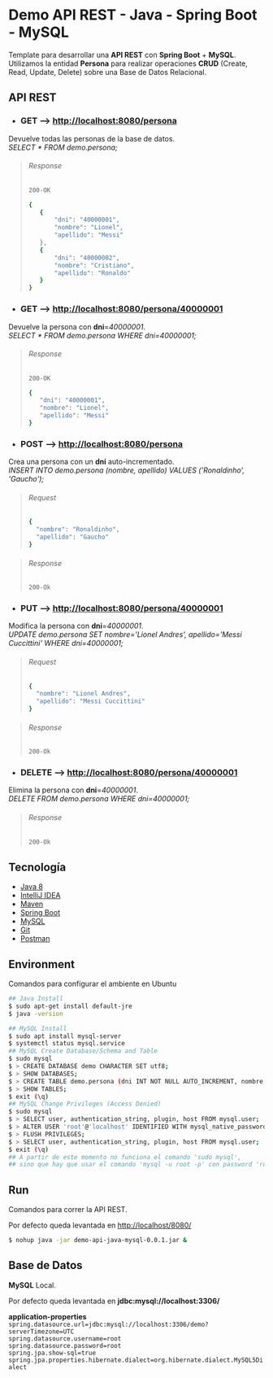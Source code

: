 # Demo API REST - Java - Spring Boot - MySQL

Template para desarrollar una **API REST** con **Spring Boot** + **MySQL**.\
Utilizamos la entidad **Persona** para realizar operaciones **CRUD** (Create, Read, Update, Delete) sobre una Base de Datos Relacional.

## API REST

- ### GET --> [http://localhost:8080/persona](http://localhost:8080/persona)
Devuelve todas las personas de la base de datos.\
*SELECT * FROM demo.persona;*

>###### Response
>```sh
>200-OK
>```
>```sh
>{
>    {
>        "dni": "40000001",
>        "nombre": "Lionel",
>        "apellido": "Messi"
>    },
>    {
>        "dni": "40000002",
>        "nombre": "Cristiano",
>        "apellido": "Ronaldo"
>    }
>}
>```

- ### GET --> [http://localhost:8080/persona/40000001](http://localhost:8080/persona/40000001)
Devuelve la persona con **dni**=*40000001*.\
*SELECT * FROM demo.persona WHERE dni=40000001;*

>###### Response
>```sh
>200-OK
>```
>```sh
>{
>    "dni": "40000001",
>    "nombre": "Lionel",
>    "apellido": "Messi"
>}
>```

- ### POST --> [http://localhost:8080/persona](http://localhost:8080/persona)
Crea una persona con un **dni** auto-incrementado.\
*INSERT INTO demo.persona (nombre, apellido) VALUES ('Ronaldinho', 'Gaucho');*

>###### Request
>```sh
>{
>   "nombre": "Ronaldinho",
>   "apellido": "Gaucho"
>}
>```

>###### Response
>```sh
>200-Ok
>```


- ### PUT --> [http://localhost:8080/persona/40000001](http://localhost:8080/persona/40000001)
Modifica la persona con **dni**=*40000001*.\
*UPDATE demo.persona SET nombre='Lionel Andres', apellido='Messi Cuccittini' WHERE dni=40000001;*

>###### Request
>```sh
>{
>   "nombre": "Lionel Andres",
>   "apellido": "Messi Cuccittini"
>}
>```

>###### Response
>```sh
>200-Ok
>```

- ### DELETE --> [http://localhost:8080/persona/40000001](http://localhost:8080/persona/40000001)
Elimina la persona con **dni**=*40000001*.\
*DELETE FROM demo.persona WHERE dni=40000001;*

>###### Response
>```sh
>200-Ok
>```

## Tecnología

- [Java 8](https://www.oracle.com/java/technologies/javase-jdk8-downloads.html)
- [IntelliJ IDEA](https://https://www.jetbrains.com/es-es/idea/)
- [Maven](https://maven.apache.org/)
- [Spring Boot](https://start.spring.io/)
- [MySQL](https://dev.mysql.com/downloads/installer/)
- [Git](http://https://git-scm.com/)
- [Postman](https://www.postman.com/downloads/)

## Environment

Comandos para configurar el ambiente en Ubuntu

```sh
## Java Install
$ sudo apt-get install default-jre
$ java -version

## MySQL Install
$ sudo apt install mysql-server
$ systemctl status mysql.service
## MySQL Create Database/Schema and Table
$ sudo mysql
$ > CREATE DATABASE demo CHARACTER SET utf8;
$ > SHOW DATABASES;
$ > CREATE TABLE demo.persona (dni INT NOT NULL AUTO_INCREMENT, nombre VARCHAR(45) NOT NULL, apellido VARCHAR(45) NOT NULL, PRIMARY KEY (dni));
$ > SHOW TABLES;
$ exit (\q)
## MySQL Change Privileges (Access Denied)
$ sudo mysql
$ > SELECT user, authentication_string, plugin, host FROM mysql.user;
$ > ALTER USER 'root'@'localhost' IDENTIFIED WITH mysql_native_password BY 'root';
$ > FLUSH PRIVILEGES;
$ > SELECT user, authentication_string, plugin, host FROM mysql.user;
$ exit (\q)
## A partir de este momento no funciona el comando 'sudo mysql', 
## sino que hay que usar el comando 'mysql -u root -p' con password 'root'
```

## Run

Comandos para correr la API REST. 

Por defecto queda levantada en  [http://localhost/8080/](http://localhost/8080/)

```sh
$ nohup java -jar demo-api-java-mysql-0.0.1.jar &
```


## Base de Datos

**MySQL** Local.

Por defecto queda levantada en **jdbc:mysql://localhost:3306/**

**application-properties**\
``spring.datasource.url=jdbc:mysql://localhost:3306/demo?serverTimezone=UTC``\
``spring.datasource.username=root``\
``spring.datasource.password=root``\
``spring.jpa.show-sql=true``\
``spring.jpa.properties.hibernate.dialect=org.hibernate.dialect.MySQL5Dialect``
